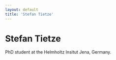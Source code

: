 ```yaml
---
layout: default
title: 'Stefan Tietze'
---
```


# Stefan Tietze

PhD student at the Helmholtz Insitut Jena, Germany.